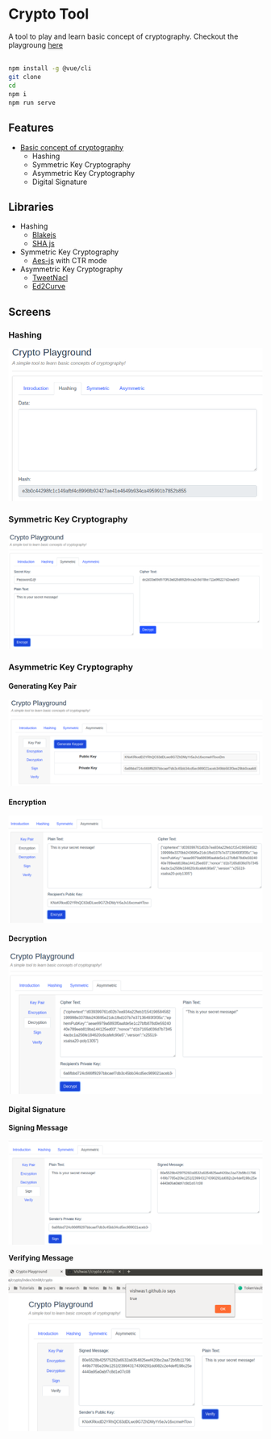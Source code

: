 # Crypto Tool

A tool to play and learn basic concept of cryptography. Checkout the playgroung [here](https://vishwas1.github.io/crypto/index.html#/crypto)

## 

```bash
npm install -g @vue/cli
git clone 
cd 
npm i 
npm run serve
```

## Features

- [Basic concept of cryptography](docs/README.md)
    - Hashing
    - Symmetric Key Cryptography
    - Asymmetric Key Cryptography
    - Digital Signature

## Libraries

- Hashing
    - [Blakejs](https://www.npmjs.com/package/blakejs)
    - [SHA js](https://www.npmjs.com/package/sha.js)
- Symmetric Key Cryptography
    - [Aes-js](https://www.npmjs.com/package/aes-js) with CTR mode
- Asymmetric Key Cryptography
    - [TweetNacl](https://www.npmjs.com/package/tweetnacl)
    - [Ed2Curve](https://www.npmjs.com/package/ed2curve)

## Screens

### Hashing

![hash](public/images/hash-tab.png)

### Symmetric Key Cryptography

![symme](public/images/symm-key-encryption.png)


### Asymmetric Key Cryptography

#### Generating Key Pair
 
![symme](public/images/Asymmetric-kp.png)

#### Encryption

![symme](public/images/asymm-encryption.png)

#### Decryption

![symme](public/images/Asymme-decryption.png)

#### Digital Signature

**Signing Message**

![symme](public/images/signing.png)

**Verifying Message**

![symme](public/images/verify.png)


